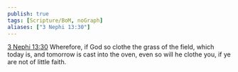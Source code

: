 ```yaml
---
publish: true
tags: [Scripture/BoM, noGraph]
aliases: ["3 Nephi 13:30"]
---
```

[3 Nephi 13:30](https://churchofjesuschrist.org/study/scriptures/bofm/3-ne/13?lang=eng&id=p30#p30) Wherefore, if God so clothe the grass of the field, which today is, and tomorrow is cast into the oven, even so will he clothe you, if ye are not of little faith.
